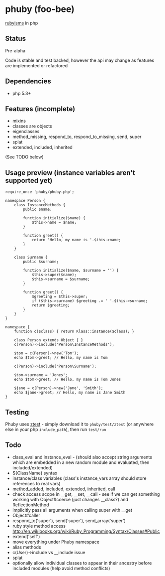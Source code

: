 # phuby (foo-bee)

[rubyisms](http://www.ruby-lang.org/) in php


## Status

Pre-alpha

Code is stable and test backed, however the api may change as features are implemented or refactored


## Dependencies

* php 5.3+


## Features (incomplete)

* mixins
* classes are objects
* eigenclasses
* method\_missing, respond\_to, respond\_to_missing, send, super
* splat
* extended, included, inherited

(See TODO below)


## Usage preview (instance variables aren't supported yet)

	require_once 'phuby/phuby.php';

	namespace Person {
	    class InstanceMethods {
	        public $name;

	        function initialize($name) {
	            $this->name = $name;
	        }

	        function greet() {
	            return 'Hello, my name is '.$this->name;
	        }
	    }

	    class Surname {
	        public $surname;

	        function initialize($name, $surname = '') {
	            $this->super($name);
	            $this->surname = $surname;
	        }

	        function greet() {
	            $greeting = $this->super;
	            if ($this->surname) $greeting .= ' '.$this->surname;
	            return $greeting;
	        }
	    }
	}

	namespace {
	    function c($class) { return Klass::instance($class); }

	    class Person extends Object { }
	    c(Person)->include('Person\InstanceMethods');

	    $tom = c(Person)->new('Tom');
	    echo $tom->greet; // Hello, my name is Tom

	    c(Person)->include('Person\Surname');

	    $tom->surname = 'Jones';
	    echo $tom->greet; // Hello, my name is Tom Jones

	    $jane = c(Person)->new('Jane', 'Smith');
	    echo $jane->greet; // Hello, my name is Jane Smith
	}


## Testing

Phuby uses [ztest](http://github.com/jaz303/ztest) - simply download it to `phuby/test/ztest` (or anywhere else in your php `include_path`), then run `test/run`


## Todo

* class\_eval and instance\_eval - (should also accept string arguments which are embedded in a new random module and evaluated, then included/extended)
* ${ClassName} syntax
* instance/class variables (class's instance\_vars array should store references to real vars)
* method_added, included, extended, inherited, call
* check access scope in __get, __set, __call - see if we can get something working with Object#coerce (just changes __class?) and ReflectionMethod
* implicitly pass all arguments when calling super with __get
* Object#caller
* respond\_to('super'), send('super'), send_array('super')
* ruby style method access http://en.wikibooks.org/wiki/Ruby_Programming/Syntax/Classes#Public
* extend('self')
* move everything under Phuby namespace
* alias methods
* c(User)->include vs __include issue
* splat
* optionally allow individual classes to appear in their ancestry before included modules (help avoid method conflicts)